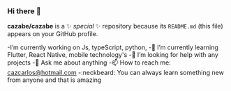 ### Hi there 👋


**cazabe/cazabe** is a ✨ _special_ ✨ repository because its `README.md` (this file) appears on your GitHub profile.


-I’m currently working on Js, typeScript, python,
-🌱 I’m currently learning Flutter, React Native, mobile technology's
-🤔 I’m looking for help with any projects
-💬 Ask me about anything
-📫 How to reach me: cazcarlos@hotmail.com
-:neckbeard: You can always learn something new from anyone and that is amazing
